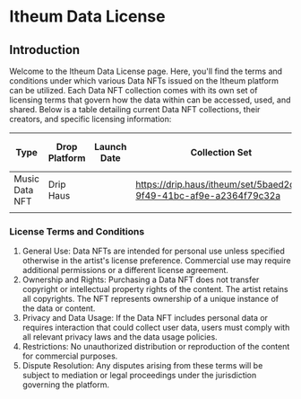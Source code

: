 # Itheum Data License

## Introduction

Welcome to the Itheum Data License page. Here, you'll find the terms and conditions under which various Data NFTs issued on the Itheum platform can be utilized. Each Data NFT collection comes with its own set of licensing terms that govern how the data within can be accessed, used, and shared. Below is a table detailing current Data NFT collections, their creators, and specific licensing information:

<table><thead><tr><th>Type</th><th>Drop Platform</th><th>Launch Date</th><th data-type="content-ref">Collection Set</th><th>Artist</th><th data-type="content-ref">Artist Social Profile</th><th>Artist License Preference</th></tr></thead><tbody><tr><td>Music Data NFT</td><td>Drip Haus</td><td></td><td><a href="https://drip.haus/itheum/set/5baed2d8-9f49-41bc-af9e-a2364f79c32a">https://drip.haus/itheum/set/5baed2d8-9f49-41bc-af9e-a2364f79c32a</a></td><td>Hachi Mugen</td><td><a href="https://x.com/MugenHachi">https://x.com/MugenHachi</a></td><td>N/A</td></tr><tr><td></td><td></td><td></td><td></td><td></td><td></td><td></td></tr></tbody></table>

### License Terms and Conditions

1. General Use: Data NFTs are intended for personal use unless specified otherwise in the artist's license preference. Commercial use may require additional permissions or a different license agreement.
2. Ownership and Rights: Purchasing a Data NFT does not transfer copyright or intellectual property rights of the content. The artist retains all copyrights. The NFT represents ownership of a unique instance of the data or content.
3. Privacy and Data Usage: If the Data NFT includes personal data or requires interaction that could collect user data, users must comply with all relevant privacy laws and the data usage policies.
4. Restrictions: No unauthorized distribution or reproduction of the content for commercial purposes.
5. Dispute Resolution: Any disputes arising from these terms will be subject to mediation or legal proceedings under the jurisdiction governing the platform.
